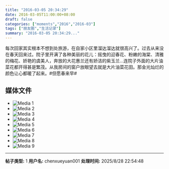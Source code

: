 ```yaml
---
title: "2016-03-05 20:34:29"
date: 2016-03-05T11:00:00+08:00
draft: false
categories: ["moments","2016","2016-03"]
tags: ["朋友圈","生活记录"]
summary: "2016-03-05 20:34:29..."
---
```


每次回家其实根本不想到处旅游，在自家小区里溜达溜达就很高兴了。过去从来没在春天回来过。院子里开满了各种美丽的花儿：摇曳的迎春花、粉嫩的海棠、清雅的梅花、娇艳的虞美人，奔放的大花惠兰还有娇洁的紫玉兰…连院子外面的大片油菜花都开得甚是繁茂。从我房间的窗户放眼望去就是大片油菜花田。那金光灿烂的颜色让心都暖了起来。#但愿春来早#

## 媒体文件

- ![Media 1](/Moments/photos/2016-03-05/201603052034290.jpg)
- ![Media 2](/Moments/photos/2016-03-05/201603052034291.jpg)
- ![Media 3](/Moments/photos/2016-03-05/201603052034292.jpg)
- ![Media 4](/Moments/photos/2016-03-05/201603052034293.jpg)
- ![Media 5](/Moments/photos/2016-03-05/201603052034294.jpg)
- ![Media 6](/Moments/photos/2016-03-05/201603052034295.jpg)
- ![Media 7](/Moments/photos/2016-03-05/201603052034296.jpg)
- ![Media 8](/Moments/photos/2016-03-05/201603052034297.jpg)
- ![Media 9](/Moments/photos/2016-03-05/201603052034298.jpg)

---

**帖子类型:** 1
**用户名:** chenxueyuan001
**处理时间:** 2025/8/28 22:54:48